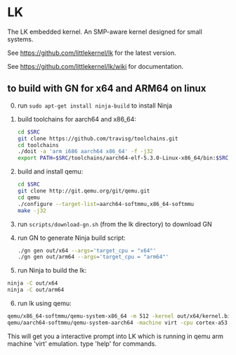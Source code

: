 # LK

The LK embedded kernel. An SMP-aware kernel designed for small systems.

See https://github.com/littlekernel/lk for the latest version.

See https://github.com/littlekernel/lk/wiki for documentation.

## to build with GN for x64 and ARM64 on linux

0. run `sudo apt-get install ninja-build` to install Ninja

1. build toolchains for aarch64 and x86_64:

   ```bash
   cd $SRC
   git clone https://github.com/travisg/toolchains.git
   cd toolchains
   ./doit -a 'arm i686 aarch64 x86_64' -f -j32
   export PATH=$SRC/toolchains/aarch64-elf-5.3.0-Linux-x86_64/bin:$SRC/toolchains/x86_64-elf-5.3.0-Linux-x86_64/bin:$PATH
   ```

2. build and install qemu:

   ```bash
   cd $SRC
   git clone http://git.qemu.org/git/qemu.git
   cd qemu
   ./configure --target-list=aarch64-softmmu,x86_64-softmmu
   make -j32
   ```

3. run `scripts/download-gn.sh` (from the lk directory) to download GN

4. run GN to generate Ninja build script:

   ```bash
   ./gn gen out/x64 --args='target_cpu = "x64"'
   ./gn gen out/arm64 --args='target_cpu = "arm64"'
   ```

5. run Ninja to build the lk:

  ```bash
  ninja -C out/x64
  ninja -C out/arm64
  ```

6. run lk using qemu:

  ```bash
  qemu/x86_64-softmmu/qemu-system-x86_64 -m 512 -kernel out/x64/kernel.bin -nographic
  qemu/aarch64-softmmu/qemu-system-aarch64 -machine virt -cpu cortex-a53 -m 512 -kernel out/arm64/kernel.elf -nographic
  ```

This will get you a interactive prompt into LK which is running in qemu
arm machine 'virt' emulation. type 'help' for commands.
